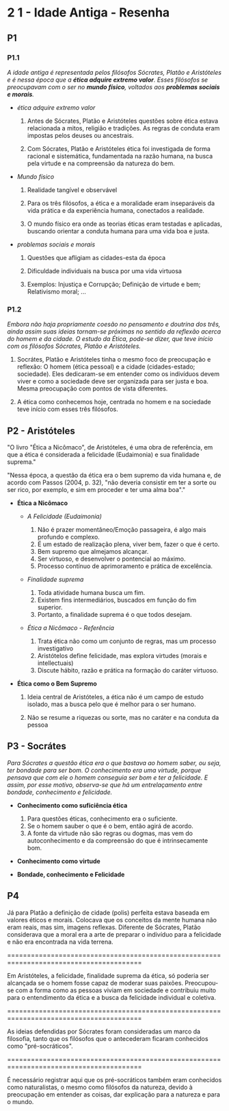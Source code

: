 # 2 1 - Idade Antiga - Resenha

## P1

### P1.1

*A idade antiga é representada pelos filósofos Sócrates, Platão e Aristóteles e é nessa época que a **ética adquire extremo valor**. Esses filósofos se preocupavam com o ser no **mundo físico**, voltados aos **problemas sociais e morais**.* 

- *ética adquire extremo valor*

    1. Antes de Sócrates, Platão e Aristóteles questões sobre ética estava relacionada a mitos, religião e tradições. As regras de conduta eram impostas pelos deuses ou ancestrais.

    2. Com Sócrates, Platão e Aristóteles ética foi investigada de forma racional e sistemática, fundamentada na razão humana, na busca pela virtude e na compreensão da natureza do bem.

- *Mundo físico*

    1. Realidade tangível e observável

    2. Para os três filósofos, a ética e a moralidade eram inseparáveis da vida prática e da experiência humana, conectados a realidade.

    3. O mundo físico era onde as teorias éticas eram testadas e aplicadas, buscando orientar a conduta humana para uma vida boa e justa.

- *problemas sociais e morais*

    1. Questões que afligiam as cidades-esta da época

    2. Dificuldade individuais na busca por uma vida virtuosa

    3. Exemplos: Injustiça e Corrupção; Definição de virtude e bem; Relativismo moral; ...

### P1.2

*Embora não haja propriamente coesão no pensamento e doutrina dos três, ainda assim suas ideias tornam-se próximas no sentido da reflexão acerca do homem e da cidade. O estudo da Ética, pode-se dizer, que teve início com os filósofos Sócrates, Platão e Aristóteles.*

1. Socrátes, Platão e Aristóteles tinha o mesmo foco de preocupação e reflexão: O homem (ética pessoal) e a cidade (cidades-estado; sociedade). Eles dedicaram-se em entender como os indivíduos devem viver e como a sociedade deve ser organizada para ser justa e boa. Mesma preocupação com pontos de vista diferentes.

2. A ética como conhecemos hoje, centrada no homem e na sociedade teve início com esses três filósofos.

## P2 - Aristóteles

"O livro "Ética a Nicômaco", de Aristóteles, é uma obra de referência, em que a ética é considerada a felicidade (Eudaimonia) e sua finalidade suprema."

"Nessa época, a questão da ética era o bem supremo da vida humana e, de acordo com Passos (2004, p. 32), "não deveria consistir em ter a sorte ou ser rico, por exemplo, e sim em proceder e ter uma alma boa"."


- **Ética a Nicômaco**

    - *A Felicidade (Eudaimonia)*

        1. Não é prazer momentâneo/Emoção passageira, é algo mais profundo e complexo.
        2. É um estado de realização plena, viver bem, fazer o que é certo.
        3. Bem supremo que almejamos alcançar.
        4. Ser virtuoso, e desenvolver o pontencial ao máximo.
        5. Processo contínuo de aprimoramento e prática de excelência.

    - *Finalidade suprema*

        1. Toda atividade humana busca um fim.
        2. Existem fins intermediários, buscados em função do fim superior.
        3. Portanto, a finalidade suprema é o que todos desejam.

    - *Ética a Nicômaco - Referência*

        1. Trata ética não como um conjunto de regras, mas um processo investigativo
        2. Aristótelos define felicidade, mas explora virtudes (morais e intellectuais)
        3. Discute hábito, razão e prática na formação do caráter virtuoso.

- **Ética como o Bem Supremo**

    1. Ideia central de Aristóteles, a ética não é um campo de estudo isolado, mas a busca pelo que é melhor para o ser humano.
 
    2. Não se resume a riquezas ou sorte, mas no caráter e na conduta da pessoa

## P3 - Socrátes

*Para Sócrates a questão ética era o que bastava ao homem saber, ou seja, ter bondade para ser bom. O conhecimento era uma virtude, porque pensava que com ele o homem conseguia ser bom e ter a felicidade. E assim, por esse motivo, observa-se que há um entrelaçamento entre bondade, conhecimento e felicidade.*

- **Conhecimento como suficiência ética**

    1. Para questões éticas, conhecimento era o suficiente.
    2. Se o homem sauber o que é o bem, então agirá de acordo.
    3. A fonte da virtude não são regras ou dogmas, mas vem do autoconhecimento e da compreensão do que é intrinsecamente bom.

- **Conhecimento como virtude**
- **Bondade, conhecimento e Felicidade**

## P4

Já para Platão a definição de cidade (polis) perfeita estava baseada em valores éticos e morais. Colocava que os conceitos da mente humana não eram reais, mas sim, imagens reflexas. Diferente de Sócrates, Platão considerava que a moral era a arte de preparar o indivíduo para a felicidade e não era encontrada na vida terrena.

========================================================================================

Em Aristóteles, a felicidade, finalidade suprema da ética, só poderia ser alcançada se o homem fosse capaz de moderar suas paixões. Preocupou-se com a forma como as pessoas viviam em sociedade e contribuiu muito para o entendimento da ética e a busca da felicidade individual e coletiva.

========================================================================================

As ideias defendidas por Sócrates foram consideradas um marco da filosofia, tanto que os filósofos que o antecederam ficaram conhecidos como "pré-socráticos".

========================================================================================

É necessário registrar aqui que os pré-socráticos também eram conhecidos como naturalistas, o mesmo como filósofos da natureza, devido à preocupação em entender as coisas, dar explicação para a natureza e para o mundo.